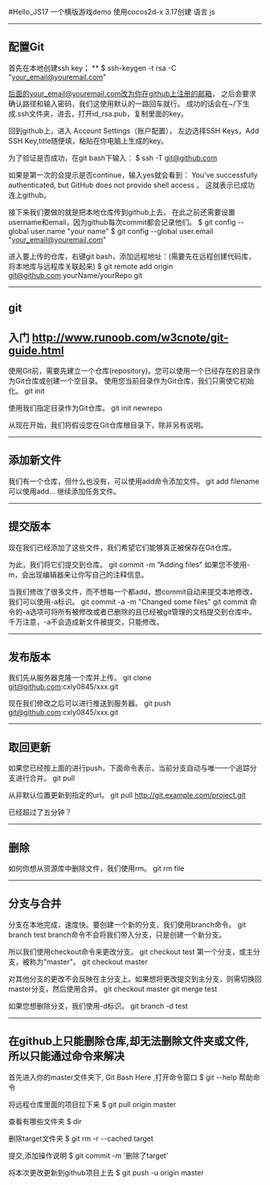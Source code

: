#Hello_JS17
一个横版游戏demo
使用cocos2d-x 3.17创建
语言 js

______________________________________________________________________________________________________
## 配置Git

首先在本地创建ssh key；
** $ ssh-keygen -t rsa -C "your_email@youremail.com"

后面的your_email@youremail.com改为你在github上注册的邮箱，
之后会要求确认路径和输入密码，我们这使用默认的一路回车就行。
成功的话会在~/下生成.ssh文件夹，进去，打开id_rsa.pub，复制里面的key。

回到github上，进入 Account Settings（账户配置），
左边选择SSH Keys，Add SSH Key,title随便填，粘贴在你电脑上生成的key。

为了验证是否成功，在git bash下输入：
$ ssh -T git@github.com

如果是第一次的会提示是否continue，输入yes就会看到：
You've successfully authenticated, but GitHub does not provide shell access 。
这就表示已成功连上github。

接下来我们要做的就是把本地仓库传到github上去，
在此之前还需要设置username和email，因为github每次commit都会记录他们。
$ git config --global user.name "your name"
$ git config --global user.email "your_email@youremail.com"

进入要上传的仓库，右键git bash，添加远程地址：(需要先在远程创建代码库，将本地库与远程库关联起来)
$ git remote add origin git@github.com:yourName/yourRepo.git
______________________________________________________________________________________________________
## git
## 入门   http://www.runoob.com/w3cnote/git-guide.html

使用Git前，需要先建立一个仓库(repository)。您可以使用一个已经存在的目录作为Git仓库或创建一个空目录。
使用您当前目录作为Git仓库，我们只需使它初始化。
git init

使用我们指定目录作为Git仓库。
git init newrepo

从现在开始，我们将假设您在Git仓库根目录下，除非另有说明。
______________________________________________________________________________________________________
## 添加新文件
我们有一个仓库，但什么也没有，可以使用add命令添加文件。
git add filename
可以使用add... 继续添加任务文件。
______________________________________________________________________________________________________
## 提交版本
现在我们已经添加了这些文件，我们希望它们能够真正被保存在Git仓库。

为此，我们将它们提交到仓库。
git commit -m "Adding files"
如果您不使用-m，会出现编辑器来让你写自己的注释信息。

当我们修改了很多文件，而不想每一个都add，想commit自动来提交本地修改，我们可以使用-a标识。
git commit -a -m "Changed some files"
git commit 命令的-a选项可将所有被修改或者已删除的且已经被git管理的文档提交到仓库中。
千万注意，-a不会造成新文件被提交，只能修改。
______________________________________________________________________________________________________
## 发布版本
我们先从服务器克隆一个库并上传。
git clone   git@github.com:cxly0845/xxx.git

现在我们修改之后可以进行推送到服务器。
git push git@github.com:cxly0845/xxx.git
______________________________________________________________________________________________________
## 取回更新
如果您已经按上面的进行push，下面命令表示，当前分支自动与唯一一个追踪分支进行合并。
git pull

从非默认位置更新到指定的url。
git pull http://git.example.com/project.git

已经超过了五分钟？
______________________________________________________________________________________________________
## 删除
如何你想从资源库中删除文件，我们使用rm。
git rm file
______________________________________________________________________________________________________
## 分支与合并
分支在本地完成，速度快。要创建一个新的分支，我们使用branch命令。
git branch test
branch命令不会将我们带入分支，只是创建一个新分支。

所以我们使用checkout命令来更改分支。
git checkout test
第一个分支，或主分支，被称为"master"。
git checkout master

对其他分支的更改不会反映在主分支上。如果想将更改提交到主分支，则需切换回master分支，然后使用合并。
git checkout master
git merge test

如果您想删除分支，我们使用-d标识。
git branch -d test

______________________________________________________________________________________________________
## 在github上只能删除仓库,却无法删除文件夹或文件, 所以只能通过命令来解决

首先进入你的master文件夹下, Git Bash Here ,打开命令窗口
$ git --help 帮助命令

将远程仓库里面的项目拉下来
$ git pull origin master 

查看有哪些文件夹
$ dir  

 删除target文件夹
$ git rm -r --cached target 

提交,添加操作说明
$ git commit -m '删除了target'

将本次更改更新到github项目上去
$ git push -u origin master 


